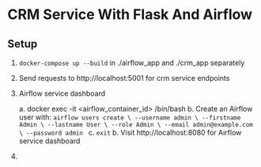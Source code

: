 # CRM Service With Flask And Airflow
## Setup
1. `docker-compose up --build` in ./airflow_app and ./crm_app separately
2. Send requests to http://localhost:5001 for crm service endpoints
3. Airflow service dashboard

    a. docker exec -it <airflow_container_id> /bin/bash
    b. Create an Airflow user with: `airflow users create \
    --username admin \
    --firstname Admin \
    --lastname User \
    --role Admin \
    --email admin@example.com \
    --password admin
`
    c. `exit`
    b. Visit http://localhost:8080 for Airflow service dashboard
6. 
